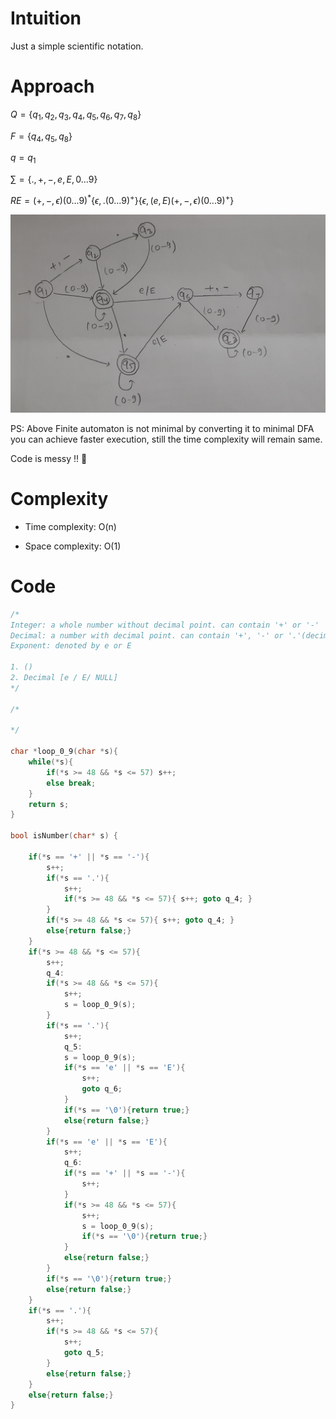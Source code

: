 # Intuition
<!-- Describe your first thoughts on how to solve this problem. -->
Just a simple scientific notation.

# Approach
<!-- Describe your approach to solving the problem. -->

$Q = \{q_1, q_2, q_3, q_4, q_5, q_6, q_7, q_8 \}$

$F = \{q_4, q_5, q_8\}$

$q = q_1$

$\sum = \{., +, -, e, E, 0...9\}$

$RE  = (+, -, \epsilon)(0...9)^*\{\epsilon, .(0...9)^+\}\{\epsilon, (e, E)(+, -, \epsilon)(0...9)^+\}$ 

![](https://raw.githubusercontent.com/NME-rahul/LeetCode_problems/refs/heads/main/Valid%20Number/image/20250211_000516.jpg)

PS: Above Finite automaton is not minimal by converting it to minimal DFA you can achieve faster execution, still the time complexity will remain same.

Code is messy !! 🥲

# Complexity
- Time complexity: O(n)
<!-- Add your time complexity here, e.g. $$O(n)$$ -->

- Space complexity: O(1)
<!-- Add your space complexity here, e.g. $$O(n)$$ -->

# Code
```c []
/*
Integer: a whole number without decimal point. can contain '+' or '-'
Decimal: a number with decimal point. can contain '+', '-' or '.'(decimal point can be any where)
Exponent: denoted by e or E

1. ()
2. Decimal [e / E/ NULL]
*/

/*

*/

char *loop_0_9(char *s){
    while(*s){
        if(*s >= 48 && *s <= 57) s++;
        else break;
    }
    return s;
}

bool isNumber(char* s) {

    if(*s == '+' || *s == '-'){
        s++;
        if(*s == '.'){
            s++;
            if(*s >= 48 && *s <= 57){ s++; goto q_4; }
        }
        if(*s >= 48 && *s <= 57){ s++; goto q_4; }
        else{return false;}
    }
    if(*s >= 48 && *s <= 57){
        s++;
        q_4:
        if(*s >= 48 && *s <= 57){
            s++;
            s = loop_0_9(s);
        }
        if(*s == '.'){
            s++;
            q_5:
            s = loop_0_9(s);
            if(*s == 'e' || *s == 'E'){
                s++;
                goto q_6;
            }
            if(*s == '\0'){return true;}
            else{return false;}
        }
        if(*s == 'e' || *s == 'E'){
            s++;
            q_6:
            if(*s == '+' || *s == '-'){
                s++;
            }
            if(*s >= 48 && *s <= 57){
                s++;
                s = loop_0_9(s);
                if(*s == '\0'){return true;}
            }
            else{return false;}
        }
        if(*s == '\0'){return true;}
        else{return false;}
    }
    if(*s == '.'){
        s++;
        if(*s >= 48 && *s <= 57){
            s++;
            goto q_5;
        }
        else{return false;}
    }
    else{return false;}
}
```
